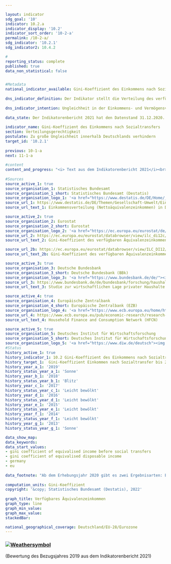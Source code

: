 ```yaml
---

layout: indicator    
sdg_goal: '10'    
indicator: 10.2.a    
indicator_display: '10.2'    
indicator_sort_order: '10-2-a'    
permalink: /10-2-a/    
sdg_indicator: '10.2.1'    
sdg_indicator2: 10.4.2    

#    
reporting_status: complete    
published: true    
data_non_statistical: false    


#Metadata    
national_indicator_available: Gini-Koeffizient des Einkommens nach Sozialtransfers    
    
dns_indicator_definition: Der Indikator stellt die Verteilung des verfügbaren Äquivalenzeinkommens pro Person mittels Gini-Koeffizienten dar.    
    
dns_indicator_intention: Ungleichheit in der Einkommens- und Vermögensverteilung ist ein grundsätzlich akzeptierter Bestandteil einer dynamischen Marktwirtschaft. Allerdings muss die Einkommens- und Vermögensspreizung moderat und die soziale Teilhabe aller gewährleistet bleiben. Durch entsprechende Rahmenbedingungen sowie zielgerichtete Umverteilung von Einkommen mittels Steuern und Sozialleistungen soll erreicht werden, dass der Gini-Koeffizient des verfügbaren Äquivalenzeinkommens bis 2030 unterhalb des EU-28-Wertes liegt.    
    
data_state: Der Indikatorenbericht 2021 hat den Datenstand 31.12.2020. Die Daten auf der DNS-Online Plattform werden regelmäßig aktualisiert, sodass online aktuellere Daten verfügbar sein können als im Indikatorenbericht 2021 veröffentlicht.    
    
indicator_name: Gini-Koeffizient des Einkommens nach Sozialtransfers    
section: Verteilungsgerechtigkeit    
postulate: Zu große Ungleichheit innerhalb Deutschlands verhindern    
target_id: '10.2.1'    
    
previous: 10-1-a    
next: 11-1-a    
    
#content    
content_and_progress: "<i> Text aus dem Indikatorenbericht 2021</i><br><br>Der Gini-Koeffizient ist ein statistisches Ungleichverteilungsmaß. Er nimmt einen Wert zwischen 0 und 1 an. Verfügt jede Person über exakt das gleiche Einkommen, so nimmt der Koeffizient den Wert 0 an. Erhält dagegen eine einzige Person das gesamte Einkommen, so beträgt der Gini-Koeffizient 1 und gibt somit die Situation bei maximaler Ungleichverteilung an. Je kleiner der Gini-Koeffizient, umso gleicher ist somit das Einkommen verteilt.<br><br>Das Äquivalenzeinkommen ist ein Wert, der sich aus dem Gesamteinkommen eines Haushalts und der Anzahl und dem Alter der von diesem Einkommen lebenden Personen ergibt. Mithilfe einer Äquivalenzskala werden die Einkommen nach Haushaltsgröße und Zusammensetzung gewichtet, da durch die gemeinsame Nutzung von Wohnraum und Haushaltsgeräten Einspareffekte auftreten. Somit wird ein Vergleich der Einkommen unabhängig von Haushaltsgröße oder Alter der Haushaltsmitglieder ermöglicht, da das Äquivalenzeinkommen jedem Haushaltsmitglied in gleicher Höhe zugeordnet wird. Das verfügbare Äquivalenzeinkommen ist das Einkommen (einschließlich Sozialtransfers) eines Haushalts nach Steuern und anderen Abzügen und somit das Einkommen, das für Ausgaben und Sparen zur Verfügung steht. Abzugrenzen davon ist das Äquivalenzeinkommen vor Sozialleistungen, bei dem das verfügbare Einkommen ohne eventuelle Sozialtransfers (zum Beispiel Arbeitslosengeld oder Wohnbeihilfe) betrachtet wird, sowie das Markteinkommen, das sich vor Steuern, Sozialabgaben und Sozialleistungen errechnet. Bei allen betrachteten Einkommen wird nicht unterschieden, welche Quellen zur Einkommenserzielung dienen (etwa Arbeitslohn, Mieteinkünfte oder Kapitalerträge).<br><br>Die Ausgangsdaten zum Äquivalenzeinkommen stammen aus der europaweit harmonisierten jährlichen Statistik über Einkommen und Lebensbedingungen (EU-SILC). Die Angaben zur Vermögensverteilung stammen aus der von der Europäischen Zentralbank unregelmäßig durchgeführten „Household Finance and Consumption Survey (HFCS)“. Dabei wird methodisch kompensiert, dass in freiwilligen Stichprobenerhebungen Haushalte mit hohem Einkommen beziehungsweise großem Vermögen unterrepräsentiert sind. Somit sind sowohl für Einkommen als auch für Vermögen die Werte für Deutschland mit denen für Europa bzw. die Eurozone methodisch vergleichbar. Da aus EU-SILC kein Gini-Koeffizient für das Markteinkommen berechnet wird, wird hierfür auf die Angaben aus dem Sozio-oekonomischen Panel (SOEP) des Deutschen Instituts für Wirtschafsforschung zurückgegriffen.<br><br>Wie in den vergangenen Jahren entspricht der Gini-Koeffizient des verfügbaren Äquivalenzeinkommens für Deutschland (2019: 0,297) nahezu dem Wert für die Europäische Union (2019: 0,307) und zeigt einen stabilen Verlauf über die Jahre. Somit liegen zwischen Deutschland und Europa keine signifikanten Unterschiede in der Einkommensverteilung vor. Weiterhin liegt der Gini-Koeffizient des verfügbaren Äquivalenzeinkommens klar unter dem Gini-Koeffizienten des Äquivalenzeinkommens vor Sozialleistungen (0,297 zu 0,352). Erwartungsgemäß lag der Gini-Koeffizient des Markteinkommens mit 0,500 (2017) höher. Somit tragen in Deutschland also Sozialleistungen, Sozialversicherungen und Steuern erheblich zum Abbau von Ungleichheiten beim verfügbaren Einkommen bei.<br><br>Vermögen sind mit Blick auf den entsprechenden Gini-Koeffizienten (2017: 0,739) in Deutschland wesentlich ungleicher als die Einkommen verteilt. Dabei zeigt sich auch im Zeitverlauf kaum eine Veränderung (2010: 0,758 und 2014: 0,762). Für die Eurozone lag der Wert im Jahr 2017 bei 0,695 und somit niedriger als der Wert in Deutschland. Allerdings relativieren einige durch den Gini-Koeffizienten nicht abgedeckte Faktoren den Eindruck einer überdurchschnittlich hohen Vermögensungleichheit. So werden bei der Bewertung des Vermögens zukünftige Renten- und Pensionsansprüche nicht berücksichtigt. Zudem leben Menschen in Deutschland im Vergleich zu anderen europäischen Ländern wegen des stärker ausgeprägten Mieterschutzes häufiger zur Miete als in einer eigenen Immobilie."    
    
#Sources    
source_active_1: true                    
source_organisation_1: Statistisches Bundesamt
source_organisation_1_short: Statistisches Bundesamt (Destatis)                
source_organisation_logo_1: '<a href="https://www.destatis.de/DE/Home/_inhalt.html"><img src="https://g205sdgs.github.io/sdg-indicators/public/logos/destatis.png" alt=" Statistisches Bundesamt (Destatis)" title="Klicken Sie hier um zu der Homepage der Organisation zu gelangen" style="border: transparent"/></a>'
source_url_1: https://www.destatis.de/DE/Themen/Gesellschaft-Umwelt/Einkommen-Konsum-Lebensbedingungen/Lebensbedingungen-Armutsgefaehrdung/Tabellen/einkommensverteilung-mz-silc.html                        
source_url_text_1: Einkommensverteilung (Nettoäquivalenzeinkommen) in Deutschland                        

source_active_2: true                    
source_organisation_2: Eurostat
source_organisation_2_short: Eurostat                
source_organisation_logo_2: '<a href="https://ec.europa.eu/eurostat/de/home"><img src="https://g205sdgs.github.io/sdg-indicators/public/logos/eurostat.png" alt=" Eurostat" title="Klicken Sie hier um zu der Homepage der Organisation zu gelangen" style="border: transparent"/></a>'
source_url_2: https://ec.europa.eu/eurostat/databrowser/view/ilc_di12c/default/table?lang=de                        
source_url_text_2: Gini-Koeffizient des verfügbaren Äquivalenzeinkommens vor Sozialleistungen (Renten von den Sozialleistungen ausgeschlossen) - EU-SILC Erhebung                        

source_url_2b: https://ec.europa.eu/eurostat/databrowser/view/ILC_DI12/default/table?lang=de&category=livcon.ilc.ilc_ie.ilc_iei                        
source_url_text_2b: Gini-Koeffizient des verfügbaren Äquivalenzeinkommens  - EU-SILC Erhebung                        

source_active_3: true                    
source_organisation_3: Deutsche Bundesbank
source_organisation_3_short: Deutsche Bundesbank (BBk)                
source_organisation_logo_3: '<a href="https://www.bundesbank.de/de/"><img src="https://g205sdgs.github.io/sdg-indicators/public/logos/bundesbank.png" alt=" Deutsche Bundesbank (BBk)" title="Klicken Sie hier um zu der Homepage der Organisation zu gelangen" style="border: transparent"/></a>'
source_url_3: https://www.bundesbank.de/de/bundesbank/forschung/haushaltsstudie                        
source_url_text_3: Studie zur wirtschaftlichen Lage privater Haushalte                        

source_active_4: true                    
source_organisation_4: Europäische Zentralbank
source_organisation_4_short: Europäische Zentralbank (EZB)                
source_organisation_logo_4: '<a href="https://www.ecb.europa.eu/home/html/index.de.html"><img src="https://g205sdgs.github.io/sdg-indicators/public/logos/ezb.png" alt=" Europäische Zentralbank (EZB)" title="Klicken Sie hier um zu der Homepage der Organisation zu gelangen" style="border: transparent"/></a>'
source_url_4: https://www.ecb.europa.eu/pub/economic-research/research-networks/html/researcher_hfcn.en.html                        
source_url_text_4: Household Finance and Consumption Network (HFCN)                        

source_active_5: true                    
source_organisation_5: Deutsches Institut für Wirtschaftsforschung
source_organisation_5_short: Deutsches Institut für Wirtschaftsforschung (DIW)                
source_organisation_logo_5: '<a href="https://www.diw.de/deutsch"><img src="https://g205sdgs.github.io/sdg-indicators/public/logos/diw.png" alt=" Deutsches Institut für Wirtschaftsforschung (DIW)" title="Klicken Sie hier um zu der Homepage der Organisation zu gelangen" style="border: transparent"/></a>'    
#Status    
history_active_1: true
history_indicator_1: 10.2 Gini-Koeffizient des Einkommens nach Sozialtransfers
history_target_1:  Gini-Koeffizient Einkommen nach Sozialtransfer bis 2030 unterhalb des EU-28-Wertes
history_year_a_1: '2019'                            
history_status_year_a_1: 'Sonne'
history_year_b_1: '2018'                            
history_status_year_b_1: 'Blitz'
history_year_c_1: '2017'                            
history_status_year_c_1: 'Leicht bewölkt'
history_year_d_1: '2016'                            
history_status_year_d_1: 'Leicht bewölkt'
history_year_e_1: '2015'                            
history_status_year_e_1: 'Leicht bewölkt'
history_year_f_1: '2014'                            
history_status_year_f_1: 'Leicht bewölkt'
history_year_g_1: '2013'                            
history_status_year_g_1: 'Sonne'    

data_show_map:     
data_keywords:    
data_start_values:     
- gini coefficient of equivalised income before social transfers
- gini coefficient of equivalised disposable income
- germany
- eu
    
data_footnote: "Ab dem Erhebungsjahr 2020 gibt es zwei Ergebnisarten: Erst- und Endergebnisse. Die aktuell dargestellten Ergebnisse für 2021 sind Erstergebnisse. Die bislang separat durchgeführte Erhebung 'Leben in Europa' (EU-SILC) wurde 2020 in den Mikrozensus als Unterstichprobe integriert. Durch den Wechsel von einer freiwilligen zu einer in Teilen auskunftspflichtigen Befragung verbunden mit einer neuen Stichprobenzusammensetzung ist ein Vergleich der Daten des Erhebungsjahres 2020 mit den Vorjahren nicht möglich (Zeitreihenbruch).  Daten für die EU in der jeweiligen Zusammensetzung im Berichtsjahr (bis 2019 EU-28 ab 2020 EU-27).  Renten nicht in den Sozialleistungen eingeschlossen.  2014 bis 2019 geschätzte Daten für die EU."    
    
computation_units: Gini-Koeffizient    
copyright: '&copy; Statistisches Bundesamt (Destatis), 2022'
    
graph_title: Verfügbares Äquivalenzeinkommen    
graph_type: line    
graph_min_value:     
graph_max_value:     
stackedBar:     

national_geographical_coverage: Deutschland/EU-28/Eurozone    
---    
```

<div>
  <div class="my-header">
    <h3>
      <a href="https://sustainabledevelopment-deutschland.github.io/status/"><img src="https://g205sdgs.github.io/sdg-indicators/public/Wettersymbole/Sonne.png" title="Der Indikator ist 'on track' und wird bei Fortsetzung der Entwicklung das Ziel voraussichtlich erfüllen oder erfüllt es bereits jetzt." alt="Weathersymbol" />
      </a>
    </h3>
  </div>
  <div class="my-header-note">
    <span> (Bewertung des Bezugsjahres 2019 aus dem Indikatorenbericht 2021)</span>
  </div>
</div>